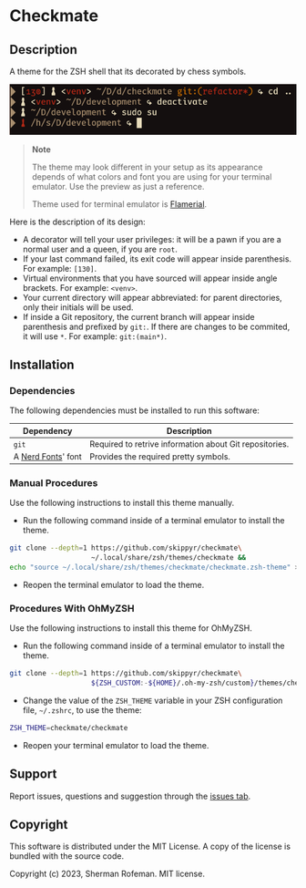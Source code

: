 # Checkmate

## Description

A theme for the ZSH shell that its decorated by chess symbols.

![](images/preview.png)

> **Note**
>
> The theme may look different in your setup as its appearance depends of what
> colors and font you are using for your terminal emulator. Use the preview as
> just a reference.
>
> Theme used for terminal emulator is [Flamerial](https://github.com/skippyr/flamerial).

Here is the description of its design:
-	A decorator will tell your user privileges: it will be a pawn if you are a
	normal user and a queen, if you are `root`.
-	If your last command failed, its exit code will appear inside parenthesis. For
	example: `[130]`.
-	Virtual environments that you have sourced will appear inside angle brackets.
	For example: `<venv>`.
-	Your current directory will appear abbreviated: for parent directories, only
	their initials will be used.
-	If inside a Git repository, the current branch will appear inside
	parenthesis and prefixed by `git:`. If there are changes to be commited, it
	will use `*`. For example: `git:(main*)`.

## Installation

### Dependencies

The following dependencies must be installed to run this software:

| Dependency | Description |
|-|-|
| `git` | Required to retrive information about Git repositories. |
| A [Nerd Fonts](https://github.com/ryanoasis/nerd-fonts/releases)' font | Provides the required pretty symbols. |

### Manual Procedures

Use the following instructions to install this theme manually.

-	Run the following command inside of a terminal emulator to install the theme.
```bash
git clone --depth=1 https://github.com/skippyr/checkmate\
                    ~/.local/share/zsh/themes/checkmate &&
echo "source ~/.local/share/zsh/themes/checkmate/checkmate.zsh-theme" >> ~/.zshrc
```

-	Reopen the terminal emulator to load the theme.

### Procedures With OhMyZSH

Use the following instructions to install this theme for OhMyZSH.

-	Run the following command inside of a terminal emulator to install the theme.

```bash
git clone --depth=1 https://github.com/skippyr/checkmate\
                    ${ZSH_CUSTOM:-${HOME}/.oh-my-zsh/custom}/themes/checkmate
```

-	Change the value of the `ZSH_THEME` variable in your ZSH configuration file,
	`~/.zshrc`, to use the theme:

```bash
ZSH_THEME=checkmate/checkmate
```

-	Reopen your terminal emulator to load the theme.

## Support

Report issues, questions and suggestion through the [issues tab](https://github.com/skippyr/checkmate).

## Copyright

This software is distributed under the MIT License. A copy of the license is
bundled with the source code.

Copyright (c) 2023, Sherman Rofeman. MIT license.
